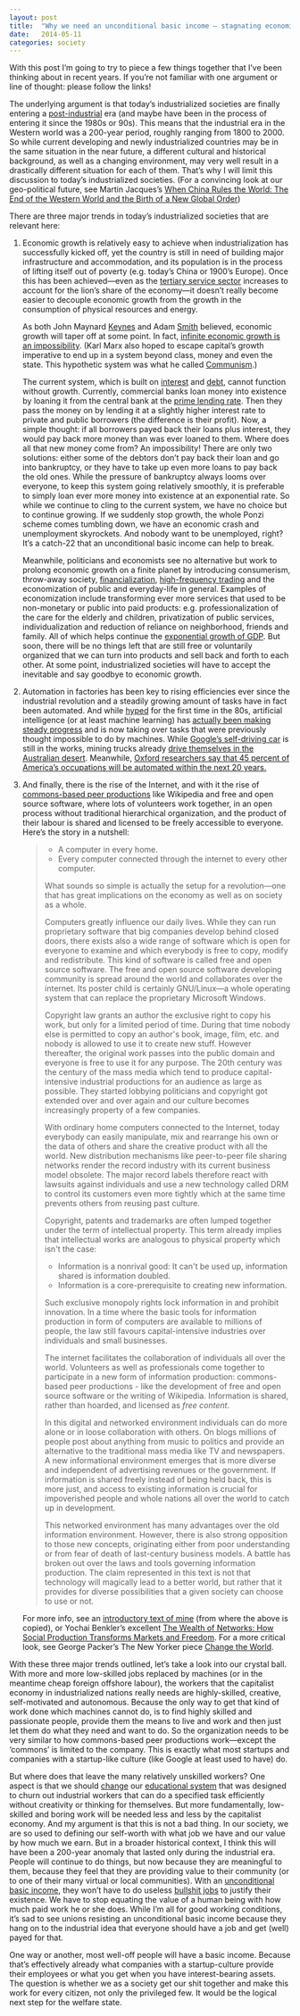 ```yaml
---
layout: post
title:  "Why we need an unconditional basic income – stagnating economic growth, automation and commons-based peer production"
date:   2014-05-11
categories: society
---
```


With this post I’m going to try to piece a few things together that I’ve been thinking about in recent years. If you’re not familiar with one argument or line of thought: please follow the links!

The underlying argument is that today’s industrialized societies are finally entering a [post-industrial](http://en.wikipedia.org/wiki/Post-industrial_society) era (and maybe have been in the process of entering it since the 1980s or 90s). This means that the industrial era in the Western world was a 200-year period, roughly ranging from 1800 to 2000. So while current developing and newly industrialized countries may be in the same situation in the near future, a different cultural and historical background, as well as a changing environment, may very well result in a drastically different situation for each of them. That’s why I will limit this discussion to today’s industrialized societies. (For a convincing look at our geo-political future, see Martin Jacques’s [When China Rules the World: The End of the Western World and the Birth of a New Global Order](http://en.wikipedia.org/wiki/When_China_Rules_the_World))

There are three major trends in today’s industrialized societies that are relevant here:

1. Economic growth is relatively easy to achieve when industrialization has successfully kicked off, yet the country is still in need of building major infrastructure and accommodation, and its population is in the process of lifting itself out of poverty (e.g. today’s China or 1900’s Europe). Once this has been achieved—even as the [tertiary service sector](http://en.wikipedia.org/wiki/Three-sector_hypothesis) increases to account for the lion’s share of the economy—it doesn’t really become easier to decouple economic growth from the growth in the consumption of physical resources and energy.

    As both John Maynard [Keynes](http://www.newyorker.com/arts/critics/books/2014/05/26/140526crbo_books_kolbert) and Adam [Smith](http://www.global-briefing.org/2012/07/the-steady-state-economy-life-after-growth/) believed, economic growth will taper off at some point. In fact, [infinite economic growth is an impossibility](http://mb2100.wordpress.com/2012/06/16/infinite-economic-growth-space-and-population-growth/). (Karl Marx also hoped to escape capital’s growth imperative to end up in a system beyond class, money and even the state. This hypothetic system was what he called [Communism](https://en.wikipedia.org/wiki/Communism).)

    The current system, which is built on [interest](http://www.theguardian.com/commentisfree/2014/mar/18/truth-money-iou-bank-of-england-austerity) and [debt](http://en.wikipedia.org/wiki/Debt:_The_First_5000_Years), cannot function without growth. Currently, commercial banks loan money into existence by loaning it from the central bank at the [prime lending rate](https://en.wikipedia.org/wiki/Prime_rate). Then they pass the money on by lending it at a slightly higher interest rate to private and public borrowers (the difference is their profit). Now, a simple thought: if all borrowers payed back their loans plus interest, they would pay back more money than was ever loaned to them. Where does all that new money come from? An impossibility! There are only two solutions: either some of the debtors don’t pay back their loan and go into bankruptcy, or they have to take up even more loans to pay back the old ones. While the pressure of bankruptcy always looms over everyone, to keep this system going relatively smoothly, it is preferable to simply loan ever more money into existence at an exponential rate. So while we continue to cling to the current system, we have no choice but to continue growing. If we suddenly stop growth, the whole Ponzi scheme comes tumbling down, we have an economic crash and unemployment skyrockets. And nobody want to be unemployed, right? It’s a catch-22 that an unconditional basic income can help to break.

    Meanwhile, politicians and economists see no alternative but work to prolong economic growth on a finite planet by introducing consumerism, throw-away society, [financialization](http://en.wikipedia.org/wiki/Financialization), [high-frequency trading](http://arstechnica.com/tech-policy/2009/07/it-sounds-like-something/) and the economization of public and everyday-life in general. Examples of economization include transforming ever more services that used to be non-monetary or public into paid products: e.g. professionalization of the care for the elderly and children, privatization of public services, individualization and reduction of reliance on neighborhood, friends and family. All of which helps continue the [exponential growth of GDP](http://www.huffingtonpost.com/dave-pruett/the-myth-of-exponential-growth_b_4037025.html). But soon, there will be no things left that are still free or voluntarily organized that we can turn into products and sell back and forth to each other. At some point, industrialized societies will have to accept the inevitable and say goodbye to economic growth.

2. Automation in factories has been key to rising efficiencies ever since the industrial revolution and a steadily growing amount of tasks have in fact been automated. And while [hyped](http://www.newyorker.com/online/blogs/elements/2014/01/the-new-york-times-artificial-intelligence-hype-machine.html) for the first time in the 80s, artificial intelligence (or at least machine learning) has [actually been making steady progress](http://www.newyorker.com/online/blogs/elements/2013/10/why-we-should-think-about-the-threat-of-artificial-intelligence.html) and is now taking over tasks that were previously thought impossible to do by machines. While [Google’s self-driving car](http://www.newyorker.com/reporting/2013/11/25/131125fa_fact_bilger) is still in the works, mining trucks already [drive themselves in the Australian desert](https://medium.com/war-is-boring/bed4b2b5a70a). Meanwhile, [Oxford researchers say that 45 percent of America’s occupations will be automated within the next 20 years.](http://www.technologyreview.com/view/519241/report-suggests-nearly-half-of-us-jobs-are-vulnerable-to-computerization/)

3. And finally, there is the rise of the Internet, and with it the rise of [commons-based peer productions](http://www.technologyreview.com/view/527171/working-together-in-a-networked-economy/) like Wikipedia and free and open source software, where lots of volunteers work together, in an open process without traditional hierarchical organization, and the product of their labour is shared and licensed to be freely accessible to everyone. Here’s the story in a nutshell:

    > - A computer in every home.
    > - Every computer connected through the internet to every other computer.
    > 
    > What sounds so simple is actually the setup for a revolution—one that has great implications on the economy as well as on society as a whole.
    > 
    > Computers greatly influence our daily lives. While they can run proprietary software that big companies develop behind closed doors, there exists also a wide range of software which is open for everyone to examine and which everybody is free to copy, modify and redistribute. This kind of software is called free and open source software. The free and open source software developing community is spread around the world and collaborates over the internet. Its poster child is certainly GNU/Linux—a whole operating system that can replace the proprietary Microsoft Windows.
    > 
    > Copyright law grants an author the exclusive right to copy his work, but only for a limited period of time. During that time nobody else is permitted to copy an author's book, image, film, etc. and nobody is allowed to use it to create new stuff. However thereafter, the original work passes into the public domain and everyone is free to use it for any purpose. The 20th century was the century of the mass media which tend to produce capital-intensive industrial productions for an audience as large as possible. They started lobbying politicians and copyright got extended over and over again and our culture becomes increasingly property of a few companies.
    > 
    > With ordinary home computers connected to the Internet, today everybody can easily manipulate, mix and rearrange his own or the data of others and share the creative product with all the world. New distribution mechanisms like peer-to-peer file sharing networks render the record industry with its current business model obsolete. The major record labels therefore react with lawsuits against individuals and use a new technology called DRM to control its customers even more tightly which at the same time prevents others from reusing past culture.
    > 
    > Copyright, patents and trademarks are often lumped together under the term of intellectual property. This term already implies that intellectual works are analogous to physical property which isn't the case:
    > 
    > - Information is a nonrival good: It can't be used up, information shared is information doubled.
    > - Information is a core-prerequisite to creating new information.
    > 
    > Such exclusive monopoly rights lock information in and prohibit innovation. In a time where the basic tools for information production in form of computers are available to millions of people, the law still favours capital-intensive industries over individuals and small businesses.
    > 
    > The internet facilitates the collaboration of individuals all over the world. Volunteers as well as professionals come together to participate in a new form of information production: commons-based peer productions - like the development of free and open source software or the writing of Wikipedia. Information is shared, rather than hoarded, and licensed as _free content_.
    > 
    > In this digital and networked environment individuals can do more alone or in loose collaboration with others. On blogs millions of people post about anything from music to politics and provide an alternative to the traditional mass media like TV and newspapers. A new informational environment emerges that is more diverse and independent of advertising revenues or the government. If information is shared freely instead of being held back, this is more just, and access to existing information is crucial for impoverished people and whole nations all over the world to catch up in development.
    > 
    > This networked environment has many advantages over the old information environment. However, there is also strong opposition to those new concepts, originating either from poor understanding or from fear of death of last-century business models. A battle has broken out over the laws and tools governing information production. The claim represented in this text is not that technology will magically lead to a better world, but rather that it provides for diverse possibilities that a given society can choose to use or not.

    For more info, see an [introductory text of mine](http://p2pfoundation.net/Table_of_Contents_(Overview)) (from where the above is copied), or Yochai Benkler’s excellent [The Wealth of Networks: How Social Production Transforms Markets and Freedom](http://en.wikipedia.org/wiki/The_Wealth_of_Networks). For a more critical look, see George Packer’s The New Yorker piece [Change the World](http://www.newyorker.com/reporting/2013/05/27/130527fa_fact_packer).

With these three major trends outlined, let’s take a look into our crystal ball. With more and more low-skilled jobs replaced by machines (or in the meantime cheap foreign offshore labour), the workers that the capitalist economy in industrialized nations really needs are highly-skilled, creative, self-motivated and autonomous. Because the only way to get that kind of work done which machines cannot do, is to find highly skilled and passionate people, provide them the means to live and work and then just let them do what they need and want to do. So the organization needs to be very similar to how commons-based peer productions work—except the ‘commons’ is limited to the company. This is exactly what most startups and companies with a startup-like culture (like Google at least used to have) do.

But where does that leave the many relatively unskilled workers? One aspect is that we should [change](http://www.huffingtonpost.com/john-baker/industrial-age-education-_b_2974297.html) our [educational system](http://www.theatlantic.com/education/archive/2014/03/5-year-olds-can-learn-calculus/284124/) that was designed to churn out industrial workers that can do a specified task efficiently without creativity or thinking for themselves. But more fundamentally, low-skilled and boring work will be needed less and less by the capitalist economy. And my argument is that this is not a bad thing. In our society, we are so used to defining our self-worth with what job we have and our value by how much we earn. But in a broader historical context, I think this will have been a 200-year anomaly that lasted only during the industrial era. People will continue to do things, but now because they are meaningful to them, because they feel that they are providing value to their community (or to one of their many virtual or local communities). With an [unconditional basic income](http://en.wikipedia.org/wiki/Basic_income), they won’t have to do useless [bullshit jobs](http://www.strikemag.org/bullshit-jobs/) to justify their existence. We have to stop equating the value of a human being with how much paid work he or she does. While I’m all for good working conditions, it’s sad to see unions resisting an unconditional basic income because they hang on to the industrial idea that everyone should have a job and get (well) payed for that.

One way or another, most well-off people will have a basic income. Because that’s effectively already what companies with a startup-culture provide their employees or what you get when you have interest-bearing assets. The question is whether we as a society get our shit together and make this work for every citizen, not only the privileged few. It would be the logical next step for the welfare state.
